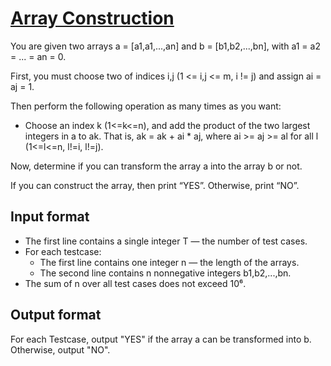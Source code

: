 # [Array Construction][link]

You are given two arrays a = [a1,a1,...,an] and b = [b1,b2,...,bn], with a1 = a2 = ... = an = 0.

First, you must choose two of indices i,j (1 <= i,j <= m, i != j) and assign ai = aj = 1.

Then perform the following operation as many times as you want:

- Choose an index k (1<=k<=n), and add the product of the two largest integers in a to ak. That is, ak = ak + ai \* aj, where ai >= aj >= al for all l (1<=l<=n, l!=i, l!=j).

Now, determine if you can transform the array a into the array b or not.

If you can construct the array, then print “YES”. Otherwise, print “NO”.

## Input format

- The first line contains a single integer T — the number of test cases.
- For each testcase:
  - The first line contains one integer n — the length of the arrays.
  - The second line contains n nonnegative integers b1,b2,...,bn.
- The sum of n over all test cases does not exceed 10⁶.

## Output format

For each Testcase, output "YES" if the array a can be transformed into b. Otherwise, output "NO".

[link]: https://www.hackerearth.com/practice/data-structures/hash-tables/basics-of-hash-tables/practice-problems/algorithm/array-construction-2-0f3e7f88/
